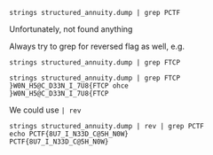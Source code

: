 ```
strings structured_annuity.dump | grep PCTF
```

Unfortunately, not found anything

Always try to grep for reversed flag as well, e.g.

```
strings structured_annuity.dump | grep FTCP
```

```
strings structured_annuity.dump | grep FTCP      
}W0N_H5@C_D33N_I_7U8{FTCP ohce
}W0N_H5@C_D33N_I_7U8{FTCP
```

We could use `| rev`

```
strings structured_annuity.dump | rev | grep PCTF
echo PCTF{8U7_I_N33D_C@5H_N0W}
PCTF{8U7_I_N33D_C@5H_N0W}
```